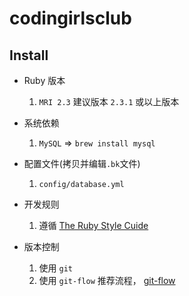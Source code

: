 # codingirlsclub
## Install

* Ruby 版本
  1. `MRI 2.3` 建议版本 `2.3.1` 或以上版本

* 系统依赖
  1. `MySQL` => `brew install mysql`

* 配置文件(拷贝并编辑`.bk`文件)
    1. `config/database.yml`

* 开发规则
  1. 遵循 [The Ruby Style Cuide](https://github.com/bbatsov/ruby-style-guide)

* 版本控制
  1. 使用 `git`
  2. 使用 `git-flow` 推荐流程， [git-flow](https://github.com/petervanderdoes/gitflow-avh)
